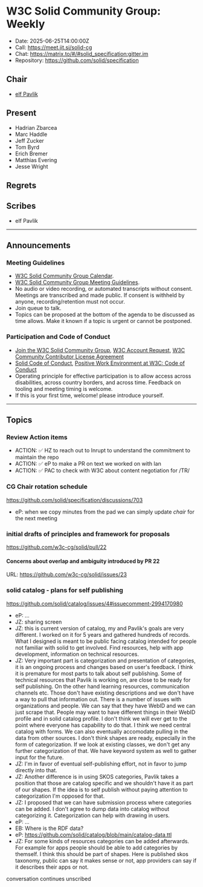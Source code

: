 # W3C Solid Community Group: Weekly

* Date: 2025-06-25T14:00:00Z
* Call: https://meet.jit.si/solid-cg
* Chat: https://matrix.to/#/#solid_specification:gitter.im
* Repository: https://github.com/solid/specification

## Chair

* [elf Pavlik](https://elf-pavlik.hackers4peace.net)

## Present

* Hadrian Zbarcea
* Marc Haddle
* Jeff Zucker
* Tom Byrd
* Erich Bremer
* Matthias Evering
* Jesse Wright

## Regrets


## Scribes

* elf Pavlik

---

## Announcements

### Meeting Guidelines
* [W3C Solid Community Group Calendar](https://www.w3.org/groups/cg/solid/calendar).
* [W3C Solid Community Group Meeting Guidelines](https://github.com/w3c-cg/solid/blob/main/meetings/README.md).
* No audio or video recording, or automated transcripts without consent. Meetings are transcribed and made public. If consent is withheld by anyone, recording/retention must not occur.
* Join queue to talk.
* Topics can be proposed at the bottom of the agenda to be discussed as time allows. Make it known if a topic is urgent or cannot be postponed.

### Participation and Code of Conduct
* [Join the W3C Solid Community Group](https://www.w3.org/community/solid/join), [W3C Account Request](http://www.w3.org/accounts/request), [W3C Community Contributor License Agreement](https://www.w3.org/community/about/agreements/cla/)
* [Solid Code of Conduct](https://github.com/solid/process/blob/main/code-of-conduct.md), [Positive Work Environment at W3C: Code of Conduct](https://www.w3.org/policies/code-of-conduct/)
* Operating principle for effective participation is to allow access across disabilities, across country borders, and across time. Feedback on tooling and meeting timing is welcome.
* If this is your first time, welcome! please introduce yourself.

---

## Topics

### Review Action items

* ACTION: ✅ HZ to reach out to Inrupt to understand the commitment to maintain the repo
* ACTION: ✅ eP to make a PR on text we worked on with Ian
* ACTION: ✅ PAC to check with W3C about content negotiation for /TR/

### CG Chair rotation schedule

https://github.com/solid/specification/discussions/703

* eP: when we copy minutes from the pad we can simply update *chair* for the next meeting

### initial drafts of principles and framework for proposals

https://github.com/w3c-cg/solid/pull/22

#### Concerns about overlap and ambiguity introduced by PR 22
URL: https://github.com/w3c-cg/solid/issues/23


### solid catalog - plans for self publishing

https://github.com/solid/catalog/issues/4#issuecomment-2994170980

* eP: ...
* JZ: sharing screen
* JZ: this is current version of catalog, my and Pavlik's goals are very different. I worked on it for 5 years and gathered hundreds of records. What I designed is meant to be public facing catalog intended for people not familiar with solid to get involved. Find resources, help with app development, information on technical resources. 
* JZ: Very important part is categorization and presentation of categories, it is an ongoing process and changes based on user's feedback. I think it is premature for most parts to talk about self publishing. Some of technical resources that Pavlik is working on, are close to be ready for self publishing. On the other hand learning resources, communication channels etc. Those don't have existing descriptions and we don't have a way to pull that information out. There is a number of issues with organizations and people. We can say that they have WebID and we can just scrape that. People may want to have different things in their WebID profile and in solid catalog profile. I don't think we will ever get to the point where everyone has capability to do that. I think we need  central catalog with forms. We can also eventually accomodate pulling in the data from other sources. I don't think shapes are ready, especially in the form of categorization. If we look at existing classes, we don't get any further categorization of that. We have keyword system as well to gather input for the future.
* JZ: I'm in favor of eventual self-publishing effort, not in favor to jump directly into that. 
* JZ: Another difference is in using SKOS categories, Pavlik takes a position that those are catalog specific and we shouldn't have it as part of our shapes. If the idea is to self publish without paying attention to categorization I'm opposed for that.
* JZ: I proposed that we can have submission process where categories can be added. I don't agree to dump data into catalog without categorizing it. Categorization can help with drawing in users.
* eP: ...
* EB: Where is the RDF data?
* eP: https://github.com/solid/catalog/blob/main/catalog-data.ttl
* JZ: For some kinds of resources categories can be added afterwards. For example for apps people should be able to add categories by themself. I think this should be part of shapes. Here is published skos taxonomy, public can say it makes sense or not, app providers can say if it describes their apps or not. 


conversation continues unscribed
